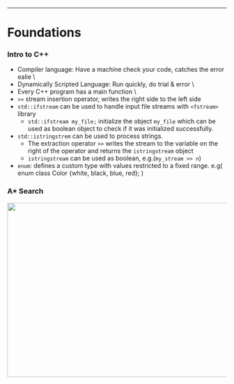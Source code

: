 ---
# Foundations
### Intro to C++
* Compiler language: Have a machine check your code, catches the error ealie \
* Dynamically Scripted Language: Run quickly, do trial & error \
* Every C++ program has a main function  \
* `>>` stream insertion operator, writes the right side to the left side
* `std::ifstream` can be used to handle input file streams with `<fstream>` library
  - `std::ifstream my_file;` initialize the object `my_file` which can be used as boolean object to check if it was initialized successfully.
* `std::istringstrem` can be used to process strings. 
  - The extraction operator `>>` writes the stream to the variable on the right of the operator and returns the `istringstream` object 
  - `istringstream` can be used as boolean, e.g.(`my_stream >> n`)
* `enum`: defines a custom type with values restricted to a fixed range. e.g( enum class Color {white, black, blue, red}; )

### A* Search
<img src = https://user-images.githubusercontent.com/37092479/113733914-e08e9b80-96c8-11eb-8735-0f3a5133bd75.png width="600" height="400" />

